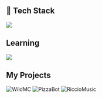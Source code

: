 ## 🚀 Tech Stack
[![](https://skillicons.dev/icons?i=js,discordjs,express,mongodb,html,css)]()
## Learning
[![](https://skillicons.dev/icons?i=java,mysql)]()
## My Projects
![WildMC](https://cdn.discordapp.com/attachments/1135172213507629087/1282270121817145416/Nuovo_progetto_28.png?ex=66debe9c&is=66dd6d1c&hm=0968b3f7136bbfdfd31db74a3dca4dc5987b9badfd345e43ae08aec6a85e60db&)
![PizzaBot](https://cdn.discordapp.com/attachments/1135172213507629087/1282270930743328889/Nuovo_progetto_29.png?ex=66debf5d&is=66dd6ddd&hm=260d793b933f08cead380b3515f336b9ed9b511c425d21aabd352bac48e96a1f&)
![RiccioMusic](https://cdn.discordapp.com/attachments/1135172213507629087/1282272187981758515/Nuovo_progetto_30.png?ex=66dec089&is=66dd6f09&hm=605b6ce997d08cc8dd30f8907812edaa72ac9403310d9d172f70537298bae98f&)
